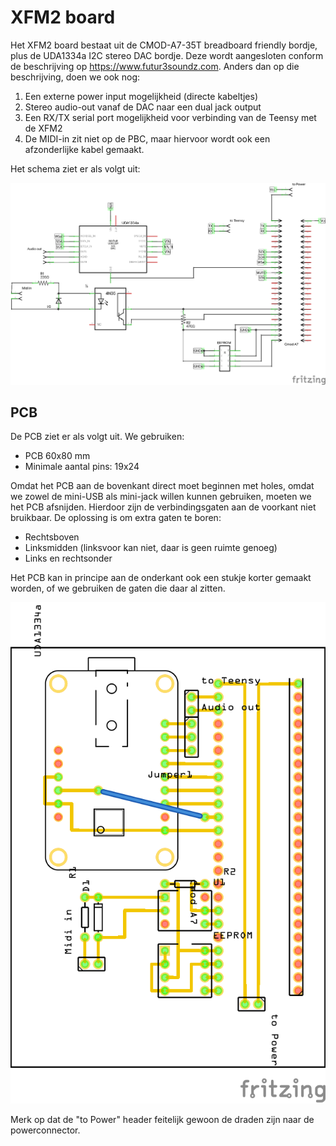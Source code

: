 # XFM2 board

Het XFM2 board bestaat uit de CMOD-A7-35T breadboard friendly bordje, plus de UDA1334a I2C stereo DAC bordje. Deze wordt aangesloten conform de beschrijving op https://www.futur3soundz.com. Anders dan op die beschrijving, doen we ook nog:

1. Een externe power input mogelijkheid (directe kabeltjes)
2. Stereo audio-out vanaf de DAC naar een dual jack output
3. Een RX/TX serial port mogelijkheid voor verbinding van de Teensy met de XFM2
4. De MIDI-in zit niet op de PBC, maar hiervoor wordt ook een afzonderlijke kabel gemaakt.

Het schema ziet er als volgt uit:

![](XFM2-schema.png)


## PCB

De PCB ziet er als volgt uit. We gebruiken:

- PCB 60x80 mm
- Minimale aantal pins: 19x24

Omdat het PCB aan de bovenkant direct moet beginnen met holes, omdat we zowel de mini-USB als mini-jack willen kunnen gebruiken, moeten we het PCB afsnijden. Hierdoor zijn de verbindingsgaten aan de voorkant niet bruikbaar. De oplossing is om extra gaten te boren:

- Rechtsboven
- Linksmidden (linksvoor kan niet, daar is geen ruimte genoeg)
- Links en rechtsonder

Het PCB kan in principe aan de onderkant ook een stukje korter gemaakt worden, of we gebruiken de gaten die daar al zitten.

![](XFM2-pcb.png)

Merk op dat de "to Power" header feitelijk gewoon de draden zijn naar de powerconnector.
